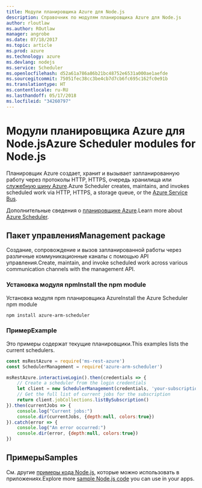 ```yaml
---
title: Модули планировщика Azure для Node.js
description: Справочник по модулям планировщика Azure для Node.js
author: rloutlaw
ms.author: ROutlaw
manager: angrobe
ms.date: 07/18/2017
ms.topic: article
ms.prod: azure
ms.technology: azure
ms.devlang: nodejs
ms.service: Scheduler
ms.openlocfilehash: d52a61a786a86b21bc48752e6531a000ae1aefde
ms.sourcegitcommit: 75051fec38cc3be4cb7d7cb6fc695c162fc0e91b
ms.translationtype: HT
ms.contentlocale: ru-RU
ms.lasthandoff: 05/17/2018
ms.locfileid: "34260797"
---
```

# <a name="azure-scheduler-modules-for-nodejs"></a><span data-ttu-id="2ba53-103">Модули планировщика Azure для Node.js</span><span class="sxs-lookup"><span data-stu-id="2ba53-103">Azure Scheduler modules for Node.js</span></span>

<span data-ttu-id="2ba53-104">Планировщик Azure создает, хранит и вызывает запланированную работу через протоколы HTTP, HTTPS, очередь хранилища или [служебную шину Azure](/azure/service-bus-messaging/service-bus-messaging-overview).</span><span class="sxs-lookup"><span data-stu-id="2ba53-104">Azure Scheduler creates, maintains, and invokes scheduled work via HTTP, HTTPS, a storage queue, or the [Azure Service Bus](/azure/service-bus-messaging/service-bus-messaging-overview).</span></span>

<span data-ttu-id="2ba53-105">Дополнительные сведения о [планировщике Azure](/azure/scheduler/scheduler-intro).</span><span class="sxs-lookup"><span data-stu-id="2ba53-105">Learn more about [Azure Scheduler](/azure/scheduler/scheduler-intro).</span></span>

## <a name="management-package"></a><span data-ttu-id="2ba53-106">Пакет управления</span><span class="sxs-lookup"><span data-stu-id="2ba53-106">Management package</span></span>

<span data-ttu-id="2ba53-107">Создание, сопровождение и вызов запланированной работы через различные коммуникационные каналы с помощью API управления.</span><span class="sxs-lookup"><span data-stu-id="2ba53-107">Create, maintain, and invoke scheduled work across various communication channels with the management API.</span></span>

### <a name="install-the-npm-module"></a><span data-ttu-id="2ba53-108">Установка модуля npm</span><span class="sxs-lookup"><span data-stu-id="2ba53-108">Install the npm module</span></span>

<span data-ttu-id="2ba53-109">Установка модуля npm планировщика Azure</span><span class="sxs-lookup"><span data-stu-id="2ba53-109">Install the Azure Scheduler npm module</span></span>

```bash
npm install azure-arm-scheduler
```

### <a name="example"></a><span data-ttu-id="2ba53-110">Пример</span><span class="sxs-lookup"><span data-stu-id="2ba53-110">Example</span></span>

<span data-ttu-id="2ba53-111">Это примеры содержат текущие планировщики.</span><span class="sxs-lookup"><span data-stu-id="2ba53-111">This examples lists the current schedulers.</span></span>

```javascript
const msRestAzure = require('ms-rest-azure')
const SchedulerManagement = require('azure-arm-scheduler')

msRestAzure.interactiveLogin().then(credentials => {
    // Create a scheduler from the login credentials
    let client = new SchedulerManagement(credentials, 'your-subscription-id')
    // Get the full list of current jobs for the subscription
    return client.jobCollections.listBySubscription()
}).then(currentJobs => {
    console.log("Current jobs:")
    console.dir(currentJobs, {depth:null, colors:true})
}).catch(error => {
    console.log("An error occurred:")
    console.dir(error, {depth:null, colors:true})
})
```

## <a name="samples"></a><span data-ttu-id="2ba53-112">Примеры</span><span class="sxs-lookup"><span data-stu-id="2ba53-112">Samples</span></span>

<span data-ttu-id="2ba53-113">См. другие [примеры кода Node.js](https://azure.microsoft.com/resources/samples/?platform=nodejs), которые можно использовать в приложениях.</span><span class="sxs-lookup"><span data-stu-id="2ba53-113">Explore more [sample Node.js code](https://azure.microsoft.com/resources/samples/?platform=nodejs) you can use in your apps.</span></span>
